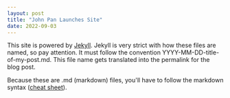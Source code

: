 ```yaml
---
layout: post
title: "John Pan Launches Site"
date: 2022-09-03
---
```

This site is powered by [Jekyll](http://jekyllrb.com). Jekyll is very strict with how these files are named, so pay attention. It must follow the convention YYYY-MM-DD-title-of-my-post.md. This file name gets translated into the permalink for the blog post.

Because these are .md (markdown) files, you'll have to follow the markdown syntax ([cheat sheet](https://packetlife.net/media/library/16/Markdown.pdf)).
